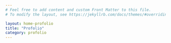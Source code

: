 ```yaml
---
# Feel free to add content and custom Front Matter to this file.
# To modify the layout, see https://jekyllrb.com/docs/themes/#overriding-theme-defaults

layout: home-profolio
title: "Profolio"
category: profolio
---
```

